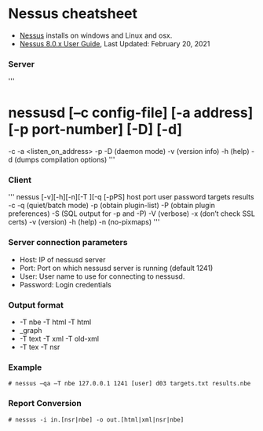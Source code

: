 # Nessus cheatsheet

* [Nessus](https://www.tenable.com/products/nessus) installs on windows and Linux and osx. 
* [Nessus 8.0.x User Guide](https://docs.tenable.com/nessus/8_0/Content/Resources/PDF/Nessus_8_0.pdf), Last Updated: February 20, 2021

### Server

'''
# nessusd [–c config-file] [-a address] [-p port-number] [-D] [-d]
-c <config-file> 
-a <listen_on_address>
-p <port number> -D (daemon mode)
-v (version info) -h (help)
-d (dumps compilation options)
'''

### Client

'''
nessus [-v][-h][-n][-T <type>][-q [-pPS] host port user password targets results
-c <nessusrc-file> -q (quiet/batch mode)
-p (obtain plugin-list) -P (obtain plugin preferences)
-S (SQL output for -p and -P) -V (verbose)
-x (don’t check SSL certs) -v (version)
-h (help) -n (no-pixmaps)
'''

### Server connection parameters
* Host: IP of nessusd server
* Port: Port on which nessusd server is running (default 1241)
* User: User name to use for connecting to nessusd.
* Password: Login credentials

### Output format
* -T nbe -T html -T html
* _graph
* -T text -T xml -T old-xml
* -T tex -T nsr

### Example

    # nessus –qa –T nbe 127.0.0.1 1241 [user] d03 targets.txt results.nbe

### Report Conversion

    # nessus -i in.[nsr|nbe] -o out.[html|xml|nsr|nbe]


